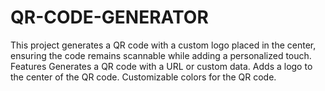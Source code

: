# QR-CODE-GENERATOR
This project generates a QR code with a custom logo placed in the center,
ensuring the code remains scannable while adding a personalized touch. 
Features Generates a QR code with a URL or custom data. 
Adds a logo to the center of the QR code. 
Customizable colors for the QR code.
